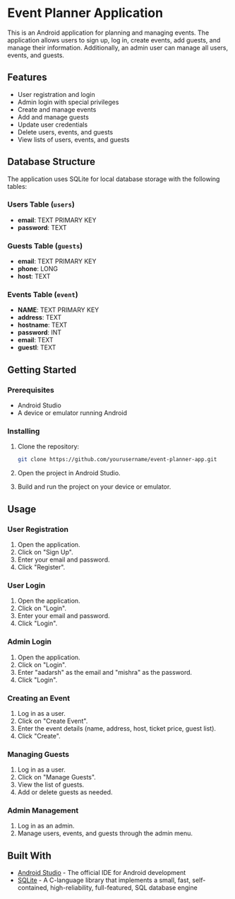 # Event Planner Application

This is an Android application for planning and managing events. The application allows users to sign up, log in, create events, add guests, and manage their information. Additionally, an admin user can manage all users, events, and guests.

## Features

- User registration and login
- Admin login with special privileges
- Create and manage events
- Add and manage guests
- Update user credentials
- Delete users, events, and guests
- View lists of users, events, and guests

## Database Structure

The application uses SQLite for local database storage with the following tables:

### Users Table (`users`)

- **email**: TEXT PRIMARY KEY
- **password**: TEXT

### Guests Table (`guests`)

- **email**: TEXT PRIMARY KEY
- **phone**: LONG
- **host**: TEXT

### Events Table (`event`)

- **NAME**: TEXT PRIMARY KEY
- **address**: TEXT
- **hostname**: TEXT
- **password**: INT
- **email**: TEXT
- **guestl**: TEXT

## Getting Started

### Prerequisites

- Android Studio
- A device or emulator running Android

### Installing

1. Clone the repository:

    ```bash
    git clone https://github.com/yourusername/event-planner-app.git
    ```

2. Open the project in Android Studio.

3. Build and run the project on your device or emulator.

## Usage

### User Registration

1. Open the application.
2. Click on "Sign Up".
3. Enter your email and password.
4. Click "Register".

### User Login

1. Open the application.
2. Click on "Login".
3. Enter your email and password.
4. Click "Login".

### Admin Login

1. Open the application.
2. Click on "Login".
3. Enter "aadarsh" as the email and "mishra" as the password.
4. Click "Login".

### Creating an Event

1. Log in as a user.
2. Click on "Create Event".
3. Enter the event details (name, address, host, ticket price, guest list).
4. Click "Create".

### Managing Guests

1. Log in as a user.
2. Click on "Manage Guests".
3. View the list of guests.
4. Add or delete guests as needed.

### Admin Management

1. Log in as an admin.
2. Manage users, events, and guests through the admin menu.

## Built With

- [Android Studio](https://developer.android.com/studio) - The official IDE for Android development
- [SQLite](https://www.sqlite.org/index.html) - A C-language library that implements a small, fast, self-contained, high-reliability, full-featured, SQL database engine


